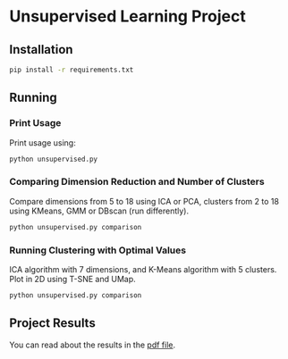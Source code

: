 # Unsupervised Learning Project
## Installation
```bash
pip install -r requirements.txt
```
## Running
### Print Usage
Print usage using:
```bash
python unsupervised.py
```
### Comparing Dimension Reduction and Number of Clusters
Compare dimensions from 5 to 18 using ICA or PCA, clusters from 2 to 18 using KMeans, GMM or DBscan (run differently).
```bash
python unsupervised.py comparison
```
### Running Clustering with Optimal Values
ICA algorithm with 7 dimensions, and K-Means algorithm with 5 clusters. Plot in 2D using T-SNE and UMap.
```bash
python unsupervised.py comparison
```
## Project Results
You can read about the results in the [pdf file](/Unsupervised%20Learning%20Project.pdf).
